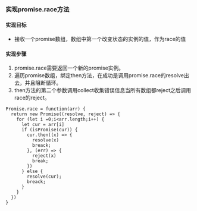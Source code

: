 ### 实现promise.race方法
#### 实现目标
* 接收一个promise数组，数组中第一个改变状态的实例的值，作为race的值
#### 实现步骤
1. promise.race需要返回一个新的promise实例。
2. 遍历promise数组，绑定then方法，在成功是调用promise.race的resolve出去，并且阻断循环。
3. then方法的第二个参数调用collect收集错误信息当所有数组都reject之后调用race的reject。
```
Promise.race = function(arr) {
  return new Promise((resolve, reject) => {
    for (let i =0;i<arr.length;i++) {
      let cur = arr[i]
      if (isPromise(cur)) {
        cur.then((x) => {
          resolve(x)
          breack;
        }, (err) => {
          reject(x)
          break;
        })
      } else {
        resolve(cur);
        breack;
      }
    }
  })
}
```